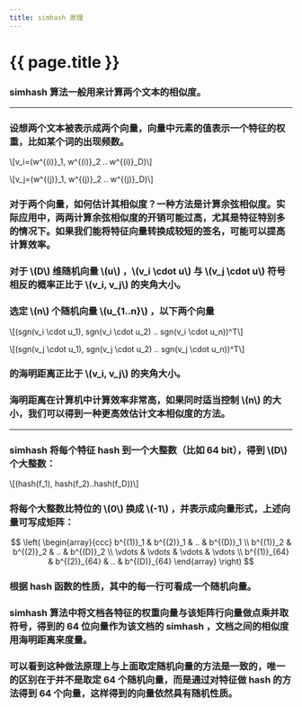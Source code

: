 ```yaml
---
title: simhash 原理
---
```


{{ page.title }}
===============

### simhash 算法一般用来计算两个文本的相似度。

---

### 设想两个文本被表示成两个向量，向量中元素的值表示一个特征的权重，比如某个词的出现频数。

\\[v_i=(w^{(i)}_1, w^{(i)}_2 .. w^{(i)}_D)\\]

\\[v_j=(w^{(j)}_1, w^{(j)}_2 .. w^{(j)}_D)\\]

### 对于两个向量，如何估计其相似度？一种方法是计算余弦相似度。实际应用中，两两计算余弦相似度的开销可能过高，尤其是特征特别多的情况下。如果我们能将特征向量转换成较短的签名，可能可以提高计算效率。

### 对于 \\(D\\) 维随机向量 \\(u\\) ，\\(v_i \cdot u\\) 与 \\(v_j \cdot u\\) 符号相反的概率正比于 \\(v_i, v_j\\) 的夹角大小。

### 选定 \\(n\\) 个随机向量 \\(u_{1..n}\\) ，以下两个向量
\\[(sgn(v_i \cdot u_1), sgn(v_i \cdot u_2) .. sgn(v_i \cdot u_n))^T\\]

\\[(sgn(v_j \cdot u_1), sgn(v_j \cdot u_2) .. sgn(v_j \cdot u_n))^T\\] 
### 的海明距离正比于 \\(v_i, v_j\\) 的夹角大小。

### 海明距离在计算机中计算效率非常高，如果同时适当控制 \\(n\\) 的大小，我们可以得到一种更高效估计文本相似度的方法。

---

### simhash 将每个特征 hash 到一个大整数（比如 64 bit），得到 \\(D\\) 个大整数：
\\[(hash(f_1), hash(f_2)..hash(f_D))\\]

### 将每个大整数比特位的 \\(0\\) 换成 \\(-1\\) ，并表示成向量形式，上述向量可写成矩阵：
$$ \left( \begin{array}{ccc}
b^{(1)}_1 & b^{(2)}_1 & .. & b^{(D)}_1 \\
b^{(1)}_2 & b^{(2)}_2 & .. & b^{(D)}_2 \\
\vdots & \vdots & \vdots & \vdots \\
b^{(1)}_{64} & b^{(2)}_{64} & .. & b^{(D)}_{64} \end{array} \right) $$

### 根据 hash 函数的性质，其中的每一行可看成一个随机向量。

### simhash 算法中将文档各特征的权重向量与该矩阵行向量做点乘并取符号，得到的 64 位向量作为该文档的 simhash ，文档之间的相似度用海明距离来度量。

### 可以看到这种做法原理上与上面取定随机向量的方法是一致的，唯一的区别在于并不是取定 64 个随机向量，而是通过对特征做 hash 的方法得到 64 个向量，这样得到的向量依然具有随机性质。
